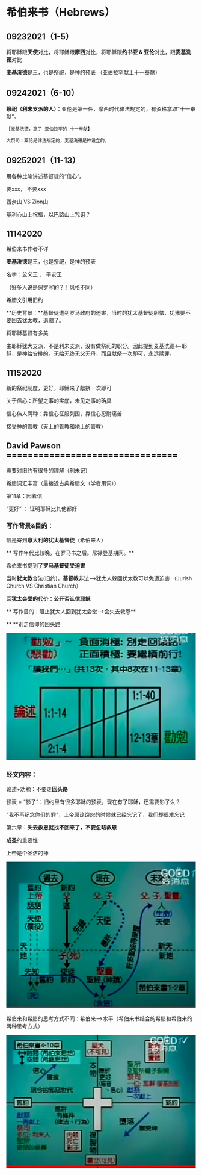 # 希伯来书（Hebrews）

## 09232021（1-5）

 将耶稣跟**天使**对比，将耶稣跟**摩西**对比，将耶稣跟**约书亚 & 亚伦**对比，跟**麦基洗德**对比

**麦基洗德**是王，也是祭祀，是神的预表 （亚伯拉罕献上十一奉献）

## 09242021（6-10）

 **祭祀（利未支派的人）**：亚伦是第一任，摩西时代律法规定的，有资格拿取”十一奉献“。

`【麦基洗德，拿了 亚伯拉罕的 十一奉献】`

`大祭司：亚伦是律法规定的，麦基洗德是神设立的。`

## 09252021（11-13）

 用各种比喻讲述基督徒的“信心”。

 要xxx， 不要xxx

 西奈山 VS Zion山

基利心山上祝福，以巴路山上咒诅？

## 11142020

 希伯来书作者不详

  **麦基洗德**是王，也是祭祀，是神的预表

 名字：公义王 、 平安王

 （好多人说是保罗写的？！风格不同）

 希腊文引用旧约

 **历史背景：**基督徒遭到罗马政府的迫害，当时的犹太基督徒胆怯，犹豫要不要回去犹太教，退缩了。

 将耶稣基督有多美

 主耶稣犹大支派，不是利未支派，没有做祭祀的职分。因此提到麦基洗德<--耶稣，是神给安排的。无始无终无父无母，而且献祭一次即可，永远赎罪。

## 11152020

 新的祭祀制度，更好，耶稣来了献祭一次即可

 关于信心：所望之事的实底，未见之事的确具

 信心伟人两种：靠信心征服列国，靠信心忍耐痛苦

 接受神的管教（天上的管教和地上的管教）

## David Pawson ================================

需要对旧约有很多的理解（利未记）

 希腊词汇丰富（最接近古典希腊文（学者用词））

 第11章：因着信

 “更好” ： 证明耶稣比其他都好

### 写作背景&目的：

 信是寄到**意大利的犹太基督徒**（希伯来人）

** 写作年代比较晚，在罗马书之后。尼禄登基期间。**

 希伯来书提到了**罗马基督徒受迫害**

 当时**犹太教**合法(旧约)，**基督教**非法-->犹太人躲回犹太教可以免遭迫害 （Jurish Church VS Christian Church）

 **回犹太会堂的代价：公开否认信耶稣**

** 写作目的：阻止犹太人回到犹太会堂-->会失去救恩**

** **别走信仰的回头路

![](<../.gitbook/assets/image (59).png>)

### 经文内容： 

 论述+劝勉：不要走**回头路**

 预表 = “影子”：旧约里有很多耶稣的预表，现在有了耶稣，还需要影子么？

 “我不再纪念你们的罪”，上帝原谅饶恕的时候就已经忘记了，我们却很难忘记

 第六章：**失去救恩就找不回来了，不要忽略救恩**

  **成圣**的重要性 

 上帝是个圣洁的神

![](<../.gitbook/assets/image (60).png>)

希伯来和希腊的思考方式不同：希伯来-->水平（希伯来书结合的希腊和希伯来的两种思考方式）

![](<../.gitbook/assets/image (61).png>)



